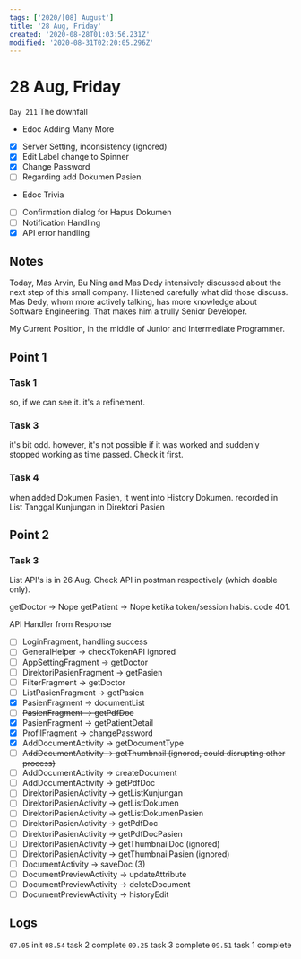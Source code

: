 ```yaml
---
tags: ['2020/[08] August']
title: '28 Aug, Friday'
created: '2020-08-28T01:03:56.231Z'
modified: '2020-08-31T02:20:05.296Z'
---
```


# 28 Aug, Friday

`Day 211` The downfall

- Edoc Adding Many More
- [x] Server Setting, inconsistency (ignored)
- [x] Edit Label change to Spinner
- [x] Change Password
- [ ] Regarding add Dokumen Pasien.
- Edoc Trivia
- [ ] Confirmation dialog for Hapus Dokumen
- [ ] Notification Handling
- [x] API error handling

## Notes
Today, Mas Arvin, Bu Ning and Mas Dedy intensively discussed about the next step of this small company. I listened carefully what did those discuss. Mas Dedy, whom more actively talking, has more knowledge about Software Engineering. That makes him a trully Senior Developer. 

My Current Position, in the middle of Junior and Intermediate Programmer. 

## Point 1
### Task 1
so, if we can see it. it's a refinement.

### Task 3
it's bit odd. however, it's not possible if it was worked and suddenly stopped working as time passed. Check it first.

### Task 4
when added Dokumen Pasien, it went into History Dokumen. recorded in List Tanggal Kunjungan in Direktori Pasien

## Point 2
### Task 3
List API's is in 26 Aug. 
Check API in postman respectively (which doable only).

getDoctor -> Nope
getPatient -> Nope
ketika token/session habis. code 401.

API Handler from Response
- [ ] LoginFragment, handling success
- [ ] GeneralHelper -> checkTokenAPI ignored
- [ ] AppSettingFragment -> getDoctor
- [ ] DirektoriPasienFragment -> getPasien
- [ ] FilterFragment -> getDoctor
- [ ] ListPasienFragment -> getPasien 
- [x] PasienFragment -> documentList
- [ ] ~~PasienFragment -> getPdfDoc~~
- [x] PasienFragment -> getPatientDetail
- [x] ProfilFragment -> changePassword
- [x] AddDocumentActivity -> getDocumentType
- [ ] ~~AddDocumentActivity -> getThumbnail (ignored, could disrupting other process)~~
- [ ] AddDocumentActivity -> createDocument
- [ ] AddDocumentActivity -> getPdfDoc
- [ ] DirektoriPasienActivity -> getListKunjungan
- [ ] DirektoriPasienActivity -> getListDokumen
- [ ] DirektoriPasienActivity -> getListDokumenPasien
- [ ] DirektoriPasienActivity -> getPdfDoc
- [ ] DirektoriPasienActivity -> getPdfDocPasien
- [ ] DirektoriPasienActivity -> getThumbnailDoc (ignored)
- [ ] DirektoriPasienActivity -> getThumbnailPasien (ignored)
- [ ] DocumentActivity -> saveDoc (3)
- [ ] DocumentPreviewActivity -> updateAttribute
- [ ] DocumentPreviewActivity -> deleteDocument
- [ ] DocumentPreviewActivity -> historyEdit

## Logs
`07.05` init
`08.54` task 2 complete
`09.25` task 3 complete
`09.51` task 1 complete
